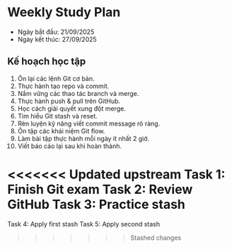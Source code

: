 # Weekly Study Plan

- Ngày bắt đầu: 21/09/2025  
- Ngày kết thúc: 27/09/2025  

## Kế hoạch học tập
1. Ôn lại các lệnh Git cơ bản.  
2. Thực hành tạo repo và commit.  
3. Nắm vững các thao tác branch và merge.  
4. Thực hành push & pull trên GitHub.  
5. Học cách giải quyết xung đột merge.  
6. Tìm hiểu Git stash và reset.  
7. Rèn luyện kỹ năng viết commit message rõ ràng.  
8. Ôn tập các khái niệm Git flow.  
9. Làm bài tập thực hành mỗi ngày ít nhất 2 giờ.  
10. Viết báo cáo lại sau khi hoàn thành.  

<<<<<<< Updated upstream
Task 1: Finish Git exam
Task 2: Review GitHub
Task 3: Practice stash
=======
Task 4: Apply first stash
Task 5: Apply second stash
>>>>>>> Stashed changes
